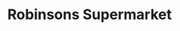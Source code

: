 ---
title: "Robinsons Supermarket"
url: /manila/robinsons-supermarket-paz-mendoza-guazon-avenue/
shop: supermarket
---